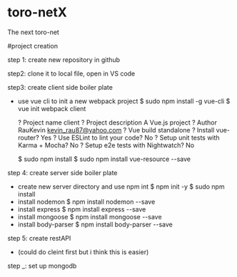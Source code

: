 # toro-netX
The next toro-net

#project creation

step 1:
create new repository in github

step2:
clone it to local file, open in VS code

step3:
create client side boiler plate
  - use vue cli to init a new webpack project
    $ sudo  npm install -g vue-cli
    $ vue init webpack client

    ? Project name client
    ? Project description A Vue.js project
    ? Author RauKevin <kevin_rau87@yahoo.com>
    ? Vue build standalone
    ? Install vue-router? Yes
    ? Use ESLint to lint your code? No
    ? Setup unit tests with Karma + Mocha? No
    ? Setup e2e tests with Nightwatch? No

    $ sudo npm install
    $ sudo npm install vue-resource --save

step 4:
create server side boiler plate
  - create new server directory and use npm int
    $ npm init -y
    $ sudo npm install
  - install nodemon
    $ npm install nodemon --save
  - install express
    $ npm install express --save
  - install mongoose
    $ npm install mongoose --save
  - install body-parser
    $ npm install body-parser --save  

step 5:
create restAPI
  - (could do cleint first but i think this is easier)



step _:
set up mongodb    


